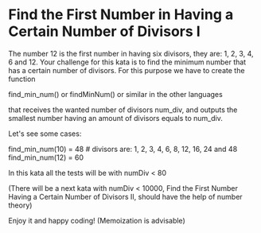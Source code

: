 # Find the First Number in Having a Certain Number of Divisors I

The number 12 is the first number in having six divisors, they are: 1, 2, 3, 4, 6 and 12. Your challenge for this kata is to find the minimum number that has a certain number of divisors. For this purpose we have to create the function

find_min_num() or findMinNum() or similar in the other languages

that receives the wanted number of divisors num_div, and outputs the smallest number having an amount of divisors equals to num_div.

Let's see some cases:

find_min_num(10) = 48 # divisors are: 1, 2, 3, 4, 6, 8, 12, 16, 24 and  48
find_min_num(12) = 60

In this kata all the tests will be with numDiv < 80

(There will be a next kata with numDiv < 10000, Find the First Number Having a Certain Number of Divisors II, should have the help of number theory)

Enjoy it and happy coding! (Memoization is advisable)

